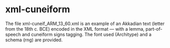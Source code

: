 # xml-cuneiform
The file xml-cuneif_ARM_13_60.xml is an example of an Akkadian text (letter from the 18th c. BCE) encoded in the XML format — with a lemma, part-of-speech and cuneiform signs tagging.
The font used (Architype) and a schema (rng) are provided.

